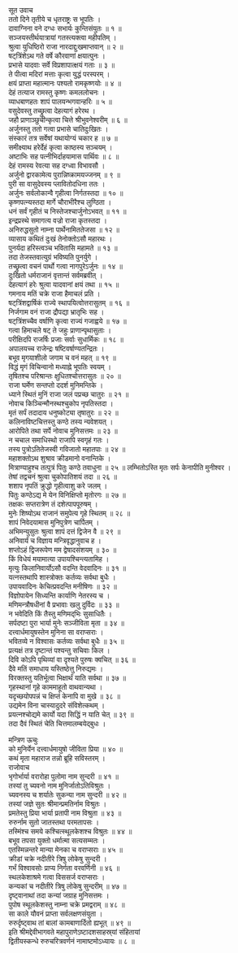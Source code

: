 सूत उवाच  
ततो दिने तृतीये च धृतराष्ट्रः स भूपतिः ।  
दावाग्निना वने दग्धः सभार्यः कुन्तिसंयुतः ॥ १ ॥  
सञ्जयस्तीर्थयात्रायां गतस्त्यक्त्वा महीपतिम् ।  
श्रुत्वा युधिष्ठिरो राजा नारदाद्दुःखमाप्तवान् ॥ २ ॥  
षट्‌त्रिंशेऽथ गते वर्षे कौरवाणां क्षयात्पुनः ।  
प्रभासे यादवाः सर्वे विप्रशापात्क्षयं गताः ॥ ३ ॥  
ते पीत्वा मदिरां मत्ताः कृत्वा युद्धं परस्परम् ।  
क्षयं प्राप्ता महात्मानः पश्यतो रामकृष्णयोः ॥ ४ ॥  
देहं तत्याज रामस्तु कृष्णः कमललोचनः ।  
व्याधबाणहतः शापं पालयन्भगवान्हरिः ॥ ५ ॥  
वसुदेवस्तु तच्छ्रुत्वा देहत्यागं हरेरथ ।  
जहौ प्राणाञ्छुचीन्कृत्वा चित्ते श्रीभुवनेश्वरीम् ॥ ६ ॥  
अर्जुनस्तु ततो गत्वा प्रभासे चातिदुःखितः ।  
संस्कारं तत्र सर्वेषां यथायोग्यं चकार ह ॥ ७ ॥  
समीक्ष्याथ हरेर्देहं कृत्वा काष्ठस्य सञ्चयम् ।  
अष्टाभिः सह पत्नीभिर्दाहयामास पार्थिवः ॥ ८ ॥  
देहं रामस्य रेवत्या सह दग्ध्वा विभावसौ ।  
अर्जुनो द्वारकामेत्य पुरान्निष्क्रामयज्जनम् ॥ ९ ॥  
पुरी सा वासुदेवस्य प्लावितोदधिना ततः ।  
अर्जुनः सर्वलोकान्वै गृहीत्वा निर्गतस्तदा ॥ १० ॥  
कृष्णपत्न्यस्तदा मार्गे चौराभीरैश्च लुण्ठिता ।  
धनं सर्वं गृहीतं च निस्तेजश्चार्जुनोऽभवत् ॥ ११ ॥  
इन्द्रप्रस्थे समागत्य वज्रो राजा कृतस्तदा ।  
अनिरुद्धसुतो नाम्ना पार्थेनामिततेजसा ॥ १२ ॥  
व्यासाय कथितं दुःखं तेनोक्तोऽसौ महारथः ।  
पुनर्यदा हरिस्त्वञ्च भवितासि महामते ॥ १३ ॥  
तदा तेजस्तवात्युग्रं भविष्यति पुनर्युगे ।  
तच्छ्रुत्वा वचनं पार्थो गत्वा नागपुरेऽर्जुनः ॥ १४ ॥  
दुःखितो धर्मराजानं वृत्तान्तं सर्वमब्रवीत् ।  
देहत्यागं हरेः श्रुत्वा यादवानां क्षयं तथा ॥ १५ ॥  
गमनाय मतिं चक्रे राजा हैमाचलं प्रति ।  
षट्‌त्रिंशद्वार्षिकं राज्ये स्थापयित्वोत्तरासुतम् ॥ १६ ॥  
निर्जगाम वनं राजा द्रौपद्या भ्रातृभिः सह ।  
षट्‌त्रिंशच्चैव वर्षाणि कृत्वा राज्यं गजाह्वये ॥ १७ ॥  
गत्वा हिमाचले षट् ते जहुः प्राणान्पृथासुताः ।  
परीक्षिदपि राजर्षिः प्रजाः सर्वाः सुधार्मिकः ॥ १८ ॥  
अपालयच्च राजेन्द्रः षष्टिवर्षाण्यतन्द्रितः ।  
बभूव मृगयाशीलो जगाम च वनं महत् ॥ १९ ॥  
विद्धं मृगं विचिन्वानो मध्याह्ने भूपतिः स्वयम् ।  
तृषितश्च परिश्रान्तः क्षुधितश्चोत्तरासुतः ॥ २० ॥  
राजा घर्मेण सन्तप्तो ददर्श मुनिमन्तिके ।  
ध्याने स्थितं मुनिं राजा जलं पप्रच्छ चातुरः ॥ २१ ॥  
नोवाच किञ्चिन्मौनस्थश्चुकोप नृपतिस्तदा ।  
मृतं सर्पं तदादाय धनुष्कोट्या तृषातुरः ॥ २२ ॥  
कलिनाविष्टचित्तस्तु कण्ठे तस्य न्यवेशयत् ।  
आरोपिते तथा सर्पे नोवाच मुनिसत्तमः ॥ २३ ॥  
न चचाल समाधिस्थो राजापि स्वगृहं गतः ।  
तस्य पुत्रोऽतितेजस्वी गविजातो महातपाः ॥ २४ ॥  
महाशक्तोऽथ शुश्राव क्रीडमानो वनान्तिके ।  
मित्राण्याहुश्च तत्पुत्रं पितुः कण्ठे तवाधुना ॥ २५ ॥
लम्भितोऽस्ति मृतः सर्पः केनापीति मुनीश्वर ।  
तेषां तद्वचनं श्रुत्वा चुकोपातिशयं तदा ॥ २६ ॥  
शशाप नृपतिं क्रुद्धो गृहीत्वाशु करे जलम् ।  
पितुः कण्ठेऽद्य मे येन विनिक्षिप्तो मृतोरगः ॥ २७ ॥  
तक्षकः सप्तरात्रेण तं दशेत्पापपूरुषम् ।  
मुनेः शिष्योऽथ राजानं समुपेत्य गृहे स्थितम् ॥ २८ ॥  
शापं निवेदयामास मुनिपुत्रेण चार्पितम् ।  
अभिमन्युसुतः श्रुत्वा शापं दत्तं द्विजेन वै ॥ २९ ॥  
अनिवार्यं च विज्ञाय मन्त्रिवृद्धानुवाच ह ।  
शप्तोऽहं द्विजरूपेण मम द्वेषादसंशयम् ॥ ३० ॥  
किं विधेयं मयामात्या उपायश्चिन्त्यतामिह ।  
मृत्युः किलानिवार्योऽसौ वदन्ति वेदवादिनः ॥ ३१ ॥  
यत्नस्तथापि शास्त्रोक्तः कर्तव्यः सर्वथा बुधैः ।  
उपायवादिनः केचित्प्रवदन्ति मनीषिणः ॥ ३२ ॥  
विज्ञोपायेन सिध्यन्ति कार्याणि नेतरस्य च ।  
मणिमन्त्रौषधीनां वै प्रभावाः खलु दुर्विदः ॥ ३३ ॥  
न भवेदिति किं तैस्तु मणिमद्‌भिः सुसाधितैः ।  
सर्पदष्टा पुरा भार्या मुनेः सञ्जीविता मृता ॥ ३४ ॥  
दत्त्वार्धमायुषस्तेन मुनिना सा वराप्सराः ।  
भवितव्ये न विश्वासः कर्तव्यः सर्वथा बुधैः ॥ ३५ ॥  
प्रत्यक्षं तत्र दृष्टान्तं पश्यन्तु सचिवाः किल ।  
दिवि कोऽपि पृथिव्यां वा दृश्यते पुरुषः क्वचित् ॥ ३६ ॥  
दैवे मतिं समाधाय यस्तिष्ठेत्तु निरुद्यमः ।  
विरक्तस्तु यतिर्भूत्वा भिक्षार्थं याति सर्वथा ॥ ३७ ॥  
गृहस्थानां गृहे काममाहूतो वाथवान्यथा ।  
यदृच्छयोपपन्नं च क्षिप्तं केनापि वा मुखे ॥ ३८ ॥  
उद्यमेन विना चास्यादुदरे संविशेत्कथम् ।  
प्रयत्नश्चोद्यमे कार्यो यदा सिद्धिं न याति चेत् ॥ ३९ ॥  
तदा दैवं स्थितं चेति चित्तमालम्बयेद्‌बुधः ।  
  
मन्त्रिण ऊचुः  
को मुनिर्येन दत्त्वार्धमायुषो जीविता प्रिया ॥ ४० ॥  
कथं मृता महाराज तन्नो ब्रूहि सविस्तरम् ।  
राजोवाच  
भृगोर्भार्या वरारोहा पुलोमा नाम सुन्दरी ॥ ४१ ॥  
तस्यां तु च्यवनो नाम मुनिर्जातोऽतिविश्रुतः ।  
च्यवनस्य च शर्यातेः सुकन्या नाम सुन्दरी ॥ ४२ ॥  
तस्यां जज्ञे सुतः श्रीमान्प्रमतिर्नाम विश्रुतः ।  
प्रमतेस्तु प्रिया भार्या प्रतापी नाम विश्रुता ॥ ४३ ॥  
रुरुर्नाम सुतो जातस्तथा परमतापसः ।  
तस्मिंश्च समये कश्चित्स्थूलकेशश्च विश्रुतः ॥ ४४ ॥  
बभूव तपसा युक्तो धर्मात्मा सत्यसम्मतः ।  
एतस्मिन्नन्तरे मान्या मेनका च वराप्सराः ॥ ४५ ॥  
क्रीडां चक्रे नदीतीरे त्रिषु लोकेषु सुन्दरी ।  
गर्भं विश्वावसोः प्राप्य निर्गता वरवर्णिनी ॥ ४६ ॥  
स्थलकेशाश्रमे गत्वा विससर्ज वराप्सराः ।  
कन्यकां च नदीतीरे त्रिषु लोकेषु सुन्दरीम् ॥ ४७ ॥  
दृष्ट्वानाथां तदा कन्यां जग्राह मुनिसत्तमः ।  
पुपोष स्थूलकेशस्तु नाम्ना चक्रे प्रमद्वराम् ॥ ४८ ॥  
सा काले यौवनं प्राप्ता सर्वलक्षणसंयुता ।  
रुरुर्दृष्ट्वाथ तां बालां कामबाणार्दितो ह्यभूत् ॥ ४९ ॥  
इति श्रीमद्देवीभागवते महापुराणेऽष्टादशसाहस्र्यां संहितायां  
द्वितीयस्कन्धे रुरुचरित्रवर्णनं नामाष्टमोऽध्यायः ॥ ८ ॥
